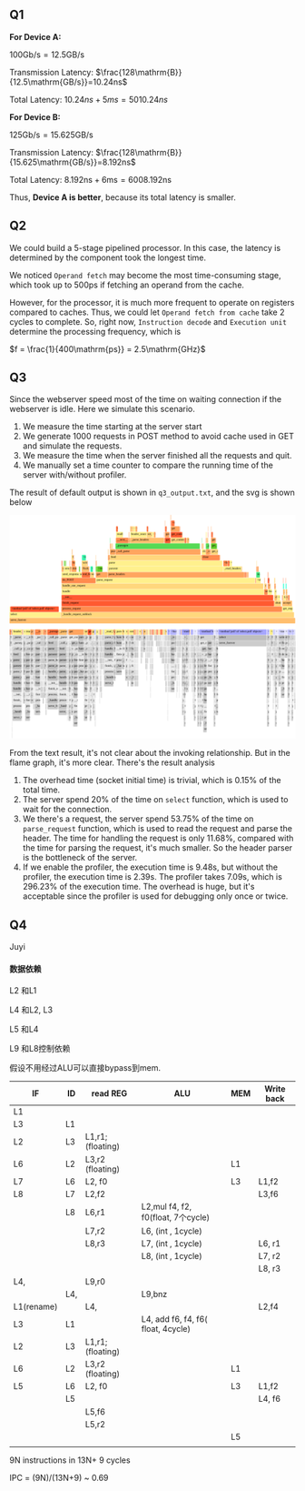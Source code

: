 



## Q1

**For Device A:**

$100\mathrm{Gb/s} = 12.5\mathrm{GB/s}$

Transmission Latency: $\frac{128\mathrm{B}}{12.5\mathrm{GB/s}}=10.24ns$

Total Latency: $10.24ns+5ms=5010.24ns$

**For Device B:**

$125\mathrm{Gb/s} = 15.625\mathrm{GB/s}$

Transmission Latency: $\frac{128\mathrm{B}}{15.625\mathrm{GB/s}}=8.192ns$

Total Latency: $8.192\mathrm{ns}+6\mathrm{ms}=6008.192\mathrm{ns}$

Thus, **Device A is better**, because its total latency is smaller.

## Q2

We could build a 5-stage pipelined processor. In this case, the latency is determined by the component took the longest time.

We noticed `Operand fetch` may become the most time-consuming stage, which took up to 500ps if fetching an operand from the cache.

However, for the processor, it is much more frequent to operate on registers compared to caches. Thus, we could let `Operand fetch from cache` take 2 cycles to complete. So, right now, `Instruction decode` and `Execution unit` determine the processing frequency, which is

$f = \frac{1}{400\mathrm{ps}} = 2.5\mathrm{GHz}$

## Q3

Since the webserver speed most of the time on waiting connection if the webserver is idle. Here we simulate this scenario.

1. We measure the time starting at the server start
2. We generate 1000 requests in POST method to avoid cache used in GET and simulate the requests.
3. We measure the time when the server finished all the requests and quit.
4. We manually set a time counter to compare the running time of the server with/without profiler.

The result of default output is shown in `q3_output.txt`, and the svg is shown below

![q3](q3.svg)

From the text result, it's not clear about the invoking relationship. But in the flame graph, it's more clear. There's the result analysis

1. The overhead time (socket initial time) is trivial, which is 0.15% of the total time.
2. The server spend 20% of the time on `select` function, which is used to wait for the connection.
3. We there's a request, the server spend 53.75% of the time on `parse_request` function, which is used to read the request and parse the header. The time for handling the request is only 11.68%, compared with the time for parsing the request, it's much smaller. So the header parser is the bottleneck of the server.
4. If we enable the profiler, the execution time is 9.48s, but without the profiler, the execution time is 2.39s. The profiler takes 7.09s, which is 296.23% of the execution time. The overhead is huge, but it's acceptable since the profiler is used for debugging only once or twice.


## Q4

Juyi 

####  数据依赖

L2 和L1 

L4 和L2, L3 

L5 和L4 

L9 和L8控制依赖

假设不用经过ALU可以直接bypass到mem.

| IF         | ID   | read REG          | ALU                                | MEM  | Write back |
| ---------- | ---- | ----------------- | ---------------------------------- | ---- | ---------- |
| L1         |      |                   |                                    |      |            |
| L3         | L1   |                   |                                    |      |            |
| L2         | L3   | L1,r1; (floating) |                                    |      |            |
| L6         | L2   | L3,r2 (floating)  |                                    | L1   |            |
| L7         | L6   | L2, f0            |                                    | L3   | L1,f2      |
| L8         | L7   | L2,f2             |                                    |      | L3,f6      |
|            | L8   | L6,r1             | L2,mul f4, f2, f0(float, 7个cycle) |      |            |
|            |      | L7,r2             | L6, (int , 1cycle)                 |      |            |
|            |      | L8,r3             | L7, (int , 1cycle)                 |      | L6, r1     |
|            |      |                   | L8, (int , 1cycle)                 |      | L7, r2     |
|            |      |                   |                                    |      | L8, r3     |
| L4,        |      | L9,r0             |                                    |      |            |
|            | L4,  |                   | L9,bnz                             |      |            |
| L1(rename) |      | L4,               |                                    |      | L2,f4      |
| L3         | L1   |                   | L4, add f6, f4, f6( float, 4cycle) |      |            |
| L2         | L3   | L1,r1; (floating) |                                    |      |            |
| L6         | L2   | L3,r2 (floating)  |                                    | L1   |            |
| L5         | L6   | L2, f0            |                                    | L3   | L1,f2      |
|            | L5   |                   |                                    |      | L4, f6     |
|            |      | L5,f6             |                                    |      |            |
|            |      | L5,r2             |                                    |      |            |
|            |      |                   |                                    | L5   |            |
|            |      |                   |                                    |      |            |

9N instructions in 13N+ 9 cycles

IPC = (9N)/(13N+9) ~ 0.69

